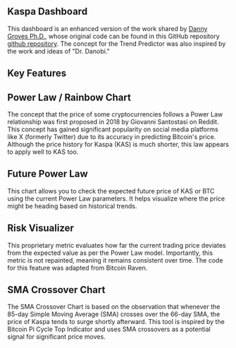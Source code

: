 ## Kaspa Dashboard
This dashboard is an enhanced version of the work shared by [Danny Groves Ph.D.](https://twitter.com/DrDanobi), whose original code can be found in this GitHub repository [github repository](https://github.com/GrovesD2/market_monitor_trend_dash/tree/main#readme). The concept for the Trend Predictor was also inspired by the work and ideas of "Dr. Danobi."

## Key Features

## Power Law / Rainbow Chart
The concept that the price of some cryptocurrencies follows a Power Law relationship was first proposed in 2018 by Giovanni Santostasi on Reddit. This concept has gained significant popularity on social media platforms like X (formerly Twitter) due to its accuracy in predicting Bitcoin's price. Although the price history for Kaspa (KAS) is much shorter, this law appears to apply well to KAS too.

## Future Power Law
This chart allows you to check the expected future price of KAS or BTC using the current Power Law parameters. It helps visualize where the price might be heading based on historical trends.

## Risk Visualizer
This proprietary metric evaluates how far the current trading price deviates from the expected value as per the Power Law model. Importantly, this metric is not repainted, meaning it remains consistent over time. The code for this feature was adapted from Bitcoin Raven.

## SMA Crossover Chart
The SMA Crossover Chart is based on the observation that whenever the 85-day Simple Moving Average (SMA) crosses over the 66-day SMA, the price of Kaspa tends to surge shortly afterward. This tool is inspired by the Bitcoin Pi Cycle Top Indicator and uses SMA crossovers as a potential signal for significant price moves.
